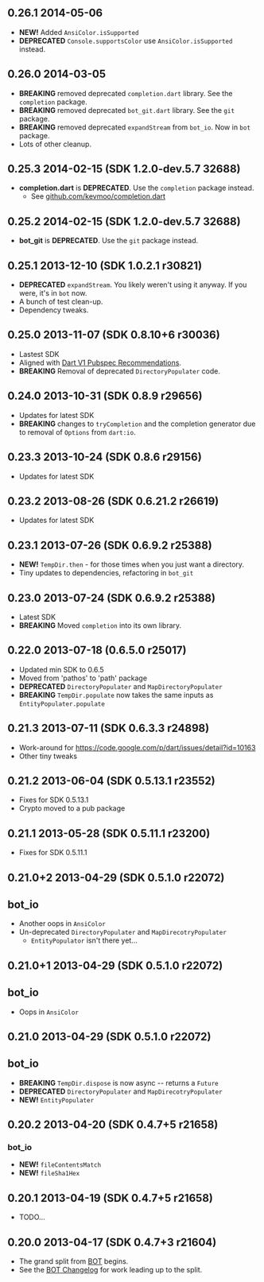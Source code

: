 ## 0.26.1 2014-05-06

* **NEW!** Added `AnsiColor.isSupported`
* **DEPRECATED** `Console.supportsColor` use `AnsiColor.isSupported` instead.

## 0.26.0 2014-03-05

* **BREAKING** removed deprecated `completion.dart` library. See the `completion` package.
* **BREAKING** removed deprecated `bot_git.dart` library. See the `git` package.
* **BREAKING** removed deprecated `expandStream` from `bot_io`. Now in `bot` package.
* Lots of other cleanup.

## 0.25.3 2014-02-15 (SDK 1.2.0-dev.5.7 32688)

* **completion.dart** is **DEPRECATED**. Use the `completion` package instead.
    * See [github.com/kevmoo/completion.dart](https://github.com/kevmoo/completion.dart)

## 0.25.2 2014-02-15 (SDK 1.2.0-dev.5.7 32688)

* **bot_git** is **DEPRECATED**. Use the `git` package instead.

## 0.25.1 2013-12-10 (SDK 1.0.2.1 r30821)

* **DEPRECATED** `expandStream`. You likely weren't using it anyway. If you were, it's in `bot` now.
* A bunch of test clean-up.
* Dependency tweaks.

## 0.25.0 2013-11-07 (SDK 0.8.10+6 r30036)

* Lastest SDK
* Aligned with [Dart V1 Pubspec Recommendations](https://plus.google.com/+SethLadd/posts/9JQJVz78R97).
* **BREAKING** Removal of deprecated `DirectoryPopulater` code.

## 0.24.0 2013-10-31 (SDK 0.8.9 r29656)

* Updates for latest SDK
* **BREAKING** changes to `tryCompletion` and the completion generator due to removal of `Options` from `dart:io`.

## 0.23.3 2013-10-24 (SDK 0.8.6 r29156)

* Updates for latest SDK

## 0.23.2 2013-08-26 (SDK 0.6.21.2 r26619)

* Updates for latest SDK

## 0.23.1 2013-07-26 (SDK 0.6.9.2 r25388)

* **NEW!** `TempDir.then` - for those times when you just want a directory.
* Tiny updates to dependencies, refactoring in `bot_git`

## 0.23.0 2013-07-24 (SDK 0.6.9.2 r25388)

* Latest SDK
* **BREAKING** Moved `completion` into its own library.

## 0.22.0 2013-07-18 (0.6.5.0 r25017)

* Updated min SDK to 0.6.5
* Moved from 'pathos' to 'path' package
* **DEPRECATED** `DirectoryPopulater` and `MapDirectoryPopulater`
* **BREAKING** `TempDir.populate` now takes the same inputs as `EntityPopulater.populate`

## 0.21.3 2013-07-11 (SDK 0.6.3.3 r24898)

* Work-around for https://code.google.com/p/dart/issues/detail?id=10163
* Other tiny tweaks

## 0.21.2 2013-06-04 (SDK 0.5.13.1 r23552)

* Fixes for SDK 0.5.13.1
* Crypto moved to a pub package

## 0.21.1 2013-05-28 (SDK 0.5.11.1 r23200)

* Fixes for SDK 0.5.11.1

## 0.21.0+2 2013-04-29 (SDK 0.5.1.0 r22072)

## bot_io

* Another oops in `AnsiColor`
* Un-deprecated `DirectoryPopulater` and `MapDirecotryPopulater`
    * `EntityPopulator` isn't there yet...

## 0.21.0+1 2013-04-29 (SDK 0.5.1.0 r22072)

## bot_io

* Oops in `AnsiColor`

## 0.21.0 2013-04-29 (SDK 0.5.1.0 r22072)

## bot_io

* **BREAKING** `TempDir.dispose` is now async -- returns a `Future`
* **DEPRECATED** `DirectoryPopulater` and `MapDirecotryPopulater`
* **NEW!** `EntityPopulater`

## 0.20.2 2013-04-20 (SDK 0.4.7+5 r21658)

### bot_io

* __NEW!__ `fileContentsMatch`
* __NEW!__ `fileSha1Hex`

## 0.20.1 2013-04-19 (SDK 0.4.7+5 r21658)

* TODO...

## 0.20.0 2013-04-17 (SDK 0.4.7+3 r21604)

* The grand split from [BOT](https://github.com/kevmoo/bot.dart) begins.
* See the [BOT Changelog](https://github.com/kevmoo/bot.dart/blob/master/changelog.md) for work leading up to the split.
